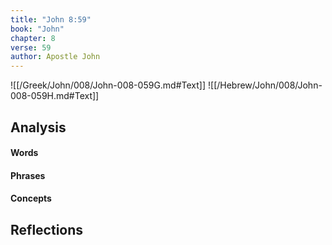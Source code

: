```yaml
---
title: "John 8:59"
book: "John"
chapter: 8
verse: 59
author: Apostle John
---
```

![[/Greek/John/008/John-008-059G.md#Text]]
![[/Hebrew/John/008/John-008-059H.md#Text]]

## Analysis

#### Words

#### Phrases

#### Concepts

## Reflections
